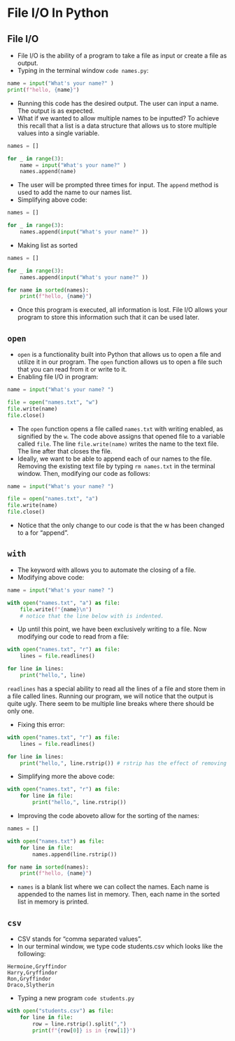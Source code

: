 # File I/O In Python

## File I/O

- File I/O is the ability of a program to take a file as input or create a file as output.
- Typing in the terminal window `code names.py`:

```Python
name = input("What's your name?" )
print(f"hello, {name}")
```

- Running this code has the desired output. The user can input a name. The output is as expected.
- What if we wanted to allow multiple names to be inputted? To achieve this recall that a list is a data structure that allows us to store multiple values into a single variable.

```Python
names = []

for _ in range(3):
    name = input("What's your name?" )
    names.append(name)

```

- The user will be prompted three times for input. The `append` method is used to add the name to our names list.
- Simplifying above code:

```Python
names = []

for _ in range(3):
    names.append(input("What's your name?" ))
```

- Making list as sorted

```Python
names = []

for _ in range(3):
    names.append(input("What's your name?" ))

for name in sorted(names):
    print(f"hello, {name}")
```

- Once this program is executed, all information is lost. File I/O allows your program to store this information such that it can be used later.

## `open`

- `open` is a functionality built into Python that allows us to open a file and utilize it in our program. The `open` function allows us to open a file such that you can read from it or write to it.
- Enabling file I/O in program:

```Python
name = input("What's your name? ")

file = open("names.txt", "w")
file.write(name)
file.close()

```

- The `open` function opens a file called `names.txt` with writing enabled, as signified by the `w`. The code above assigns that opened file to a variable called `file`. The line `file.write(name)` writes the name to the text file. The line after that closes the file.
- Ideally, we want to be able to append each of our names to the file. Removing the existing text file by typing `rm names.txt` in the terminal window. Then, modifying our code as follows:

```Python
name = input("What's your name? ")

file = open("names.txt", "a")
file.write(name)
file.close()
```

- Notice that the only change to our code is that the w has been changed to a for “append”.

## `with`

- The keyword with allows you to automate the closing of a file.
- Modifying above code:

```Python
name = input("What's your name? ")

with open("names.txt", "a") as file:
    file.write(f"{name}\n")
    # notice that the line below with is indented.
```

- Up until this point, we have been exclusively writing to a file. Now modifying our code to read from a file:

```Python
with open("names.txt", "r") as file:
    lines = file.readlines()

for line in lines:
    print("hello,", line)
```

`readlines` has a special ability to read all the lines of a file and store them in a file called lines. Running our program, we will notice that the output is quite ugly. There seem to be multiple line breaks where there should be only one.

- Fixing this error:

```Python
with open("names.txt", "r") as file:
    lines = file.readlines()

for line in lines:
    print("hello,", line.rstrip()) # rstrip has the effect of removing the extraneous line break at the end of each line
```

- Simplifying more the above code:

```Python
with open("names.txt", "r") as file:
    for line in file:
        print("hello,", line.rstrip())
```

- Improving the code aboveto allow for the sorting of the names:

```Python
names = []

with open("names.txt") as file:
    for line in file:
        names.append(line.rstrip())

for name in sorted(names):
    print(f"hello, {name}")
```

- `names` is a blank list where we can collect the names. Each name is appended to the names list in memory. Then, each name in the sorted list in memory is printed.

## `csv`

- CSV stands for “comma separated values”.
- In our terminal window, we type code students.csv which looks like the following:

```
Hermoine,Gryffindor
Harry,Gryffindor
Ron,Gryffindor
Draco,Slytherin
```

- Typing a new program `code students.py`

```Python
with open("students.csv") as file:
    for line in file:
        row = line.rstrip().split(",")
        print(f"{row[0]} is in {row[1]}")
```
